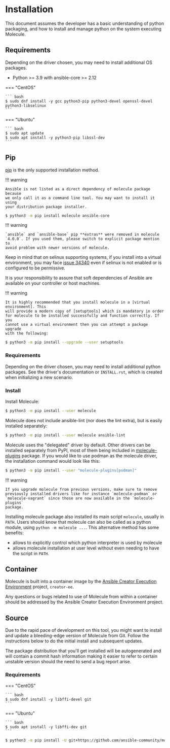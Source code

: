 # Installation

This document assumes the developer has a basic understanding of python
packaging, and how to install and manage python on the system executing
Molecule.

## Requirements

Depending on the driver chosen, you may need to install additional OS
packages.

- Python >= 3.9 with ansible-core >= 2.12

=== "CentOS"

    ``` bash
    $ sudo dnf install -y gcc python3-pip python3-devel openssl-devel python3-libselinux
    ```

=== "Ubuntu"

    ``` bash
    $ sudo apt update
    $ sudo apt install -y python3-pip libssl-dev
    ```

## Pip

[pip] is the only supported installation method.

!!! warning

    Ansible is not listed as a direct dependency of molecule package because
    we only call it as a command line tool. You may want to install it using
    your distribution package installer.

```bash
$ python3 -m pip install molecule ansible-core
```

!!! warning

    `ansible` and `ansible-base` pip **extras** were removed in molecule
    `4.0.0`. If you used them, please switch to explicit package mention to
    avoid problem with newer versions of molecule.

Keep in mind that on selinux supporting systems, if you install into a
virtual environment, you may face [issue 34340](https://github.com/ansible/ansible/issues/34340) even if
selinux is not enabled or is configured to be permissive.

It is your responsibility to assure that soft dependencies of Ansible
are available on your controller or host machines.

!!! warning

    It is highly recommended that you install molecule in a [virtual
    environment]. This
    will provide a modern copy of [setuptools] which is mandatory in order
    for molecule to be installed successfully and function correctly. If you
    cannot use a virtual environment then you can attempt a package upgrade
    with the following:

```bash
$ python3 -m pip install --upgrade --user setuptools
```

### Requirements

Depending on the driver chosen, you may need to install additional
python packages. See the driver's documentation or `INSTALL.rst`, which
is created when initializing a new scenario.

### Install

Install Molecule:

```bash
$ python3 -m pip install --user molecule
```

Molecule does not include ansible-lint (nor does the lint extra), but is
easily installed separately:

```bash
$ python3 -m pip install --user molecule ansible-lint
```

Molecule uses the \"delegated\" driver by default. Other drivers can be
installed separately from PyPI, most of them being included in
[molecule-plugins](https://github.com/ansible-community/molecule-plugins)
package. If you would like to use podman as the molecule driver, the
installation command would look like this:

```bash
$ python3 -m pip install --user "molecule-plugins[podman]"
```

!!! warning

    If you upgrade molecule from previous versions, make sure to remove
    previously installed drivers like for instance `molecule-podman` or
    `molecule-vagrant` since those are now available in the `molecule-plugins`
    package.

Installing molecule package also installed its main script `molecule`,
usually in `PATH`. Users should know that molecule can also be called as
a python module, using `python -m molecule ...`. This alternative method
has some benefits:

- allows to explicitly control which python interpreter is used by
  molecule
- allows molecule installation at user level without even needing to
  have the script in `PATH`.

## Container

Molecule is built into a container image by the [Ansible Creator Execution
Environment](https://github.com/ansible/creator-ee) project, `creator-ee`.

Any questions or bugs related to use of Molecule from within a container
should be addressed by the Ansible Creator Execution Environment
project.

## Source

Due to the rapid pace of development on this tool, you might want to
install and update a bleeding-edge version of Molecule from Git.
Follow the instructions below to do the initial install and subsequent
updates.

The package distribution that you'll get installed will be
autogenerated and will contain a commit hash information making it
easier to refer to certain unstable version should the need to send a
bug report arise.

### Requirements

=== "CentOS"

    ``` bash
    $ sudo dnf install -y libffi-devel git
    ```

=== "Ubuntu"

    ``` bash
    $ sudo apt install -y libffi-dev git
    ```

```bash title="Install"
$ python3 -m pip install -U git+https://github.com/ansible-community/molecule
```

[pip]: https://pip.pypa.io/en/stable/installation/
[virtual environment]: https://virtualenv.pypa.io/en/latest/user_guide.html
[setuptools]: https://setuptools.pypa.io/en/latest/

